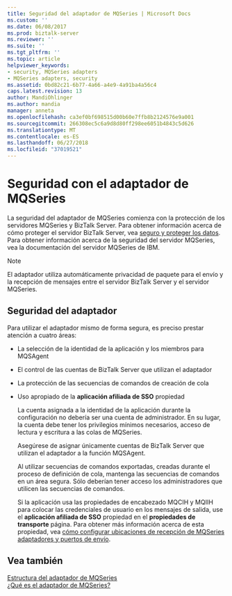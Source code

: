 ```yaml
---
title: Seguridad del adaptador de MQSeries | Microsoft Docs
ms.custom: ''
ms.date: 06/08/2017
ms.prod: biztalk-server
ms.reviewer: ''
ms.suite: ''
ms.tgt_pltfrm: ''
ms.topic: article
helpviewer_keywords:
- security, MQSeries adapters
- MQSeries adapters, security
ms.assetid: 0bd82c21-6b77-4a66-a4e9-4a91ba4a56c4
caps.latest.revision: 13
author: MandiOhlinger
ms.author: mandia
manager: anneta
ms.openlocfilehash: ca3ef0bf698515d00b60e7ffb8b2124576e9a001
ms.sourcegitcommit: 266308ec5c6a9d8d80ff298ee6051b4843c5d626
ms.translationtype: MT
ms.contentlocale: es-ES
ms.lasthandoff: 06/27/2018
ms.locfileid: "37019521"
---
```

# <a name="security-with-the-mqseries-adapter"></a>Seguridad con el adaptador de MQSeries

La seguridad del adaptador de MQSeries comienza con la protección de los servidores MQSeries y BizTalk Server. Para obtener información acerca de cómo proteger el servidor BizTalk Server, vea [seguro y proteger los datos](secure-and-protect-your-biztalk-messages.md). Para obtener información acerca de la seguridad del servidor MQSeries, vea la documentación del servidor MQSeries de IBM.  
  
> [!NOTE]
>  El adaptador utiliza automáticamente privacidad de paquete para el envío y la recepción de mensajes entre el servidor BizTalk Server y el servidor MQSeries.  

## <a name="adapter-security"></a>Seguridad del adaptador  
 Para utilizar el adaptador mismo de forma segura, es preciso prestar atención a cuatro áreas:  
  
- La selección de la identidad de la aplicación y los miembros para MQSAgent  
  
- El control de las cuentas de BizTalk Server que utilizan el adaptador  
  
- La protección de las secuencias de comandos de creación de cola  
  
- Uso apropiado de la **aplicación afiliada de SSO** propiedad  
  
  La cuenta asignada a la identidad de la aplicación durante la configuración no debería ser una cuenta de administrador. En su lugar, la cuenta debe tener los privilegios mínimos necesarios, acceso de lectura y escritura a las colas de MQSeries.  
  
  Asegúrese de asignar únicamente cuentas de BizTalk Server que utilizan el adaptador a la función MQSAgent.  
  
  Al utilizar secuencias de comandos exportadas, creadas durante el proceso de definición de cola, mantenga las secuencias de comandos en un área segura. Sólo deberían tener acceso los administradores que utilicen las secuencias de comandos.  
  
  Si la aplicación usa las propiedades de encabezado MQCIH y MQIIH para colocar las credenciales de usuario en los mensajes de salida, use el **aplicación afiliada de SSO** propiedad en el **propiedades de transporte** página. Para obtener más información acerca de esta propiedad, vea [cómo configurar ubicaciones de recepción de MQSeries adaptadores y puertos de envío](../core/how-to-configure-mqseries-adapter-receive-locations-and-send-ports.md).  
  
## <a name="see-also"></a>Vea también  
 [Estructura del adaptador de MQSeries](../core/structure-of-the-mqseries-adapter.md)   
 [¿Qué es el adaptador de MQSeries?](../core/what-is-the-mqseries-adapter.md)